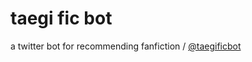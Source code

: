 # taegi fic bot

a twitter bot for recommending fanfiction / <a href="https://twitter.com/taegificbot">@taegificbot</a>
